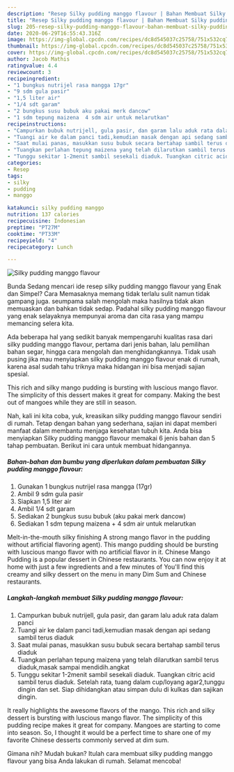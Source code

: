 ```yaml
---
description: "Resep Silky pudding manggo flavour | Bahan Membuat Silky pudding manggo flavour Yang Lezat Sekali"
title: "Resep Silky pudding manggo flavour | Bahan Membuat Silky pudding manggo flavour Yang Lezat Sekali"
slug: 205-resep-silky-pudding-manggo-flavour-bahan-membuat-silky-pudding-manggo-flavour-yang-lezat-sekali
date: 2020-06-29T16:55:43.316Z
image: https://img-global.cpcdn.com/recipes/dc8d545037c25758/751x532cq70/silky-pudding-manggo-flavour-foto-resep-utama.jpg
thumbnail: https://img-global.cpcdn.com/recipes/dc8d545037c25758/751x532cq70/silky-pudding-manggo-flavour-foto-resep-utama.jpg
cover: https://img-global.cpcdn.com/recipes/dc8d545037c25758/751x532cq70/silky-pudding-manggo-flavour-foto-resep-utama.jpg
author: Jacob Mathis
ratingvalue: 4.4
reviewcount: 3
recipeingredient:
- "1 bungkus nutrijel rasa mangga 17gr"
- "9 sdm gula pasir"
- "1,5 liter air"
- "1/4 sdt garam"
- "2 bungkus susu bubuk aku pakai merk dancow"
- "1 sdm tepung maizena  4 sdm air untuk melarutkan"
recipeinstructions:
- "Campurkan bubuk nutrijell, gula pasir, dan garam lalu aduk rata dalam panci"
- "Tuangi air ke dalam panci tadi,kemudian masak dengan api sedang sambil terus diaduk"
- "Saat mulai panas, masukkan susu bubuk secara bertahap sambil terus diaduk"
- "Tuangkan perlahan tepung maizena yang telah dilarutkan sambil terus diaduk,masak sampai mendidih.angkat"
- "Tunggu sekitar 1-2menit sambil sesekali diaduk. Tuangkan citric acid sambil terus diaduk. Setelah rata, tuang dalam cup/loyang agar2,tunggu dingin dan set. Siap dihidangkan atau simpan dulu di kulkas dan sajikan dingin."
categories:
- Resep
tags:
- silky
- pudding
- manggo

katakunci: silky pudding manggo 
nutrition: 137 calories
recipecuisine: Indonesian
preptime: "PT27M"
cooktime: "PT33M"
recipeyield: "4"
recipecategory: Lunch

---
```



![Silky pudding manggo flavour](https://img-global.cpcdn.com/recipes/dc8d545037c25758/751x532cq70/silky-pudding-manggo-flavour-foto-resep-utama.jpg)

Bunda Sedang mencari ide resep silky pudding manggo flavour yang Enak dan Simpel? Cara Memasaknya memang tidak terlalu sulit namun tidak gampang juga. seumpama salah mengolah maka hasilnya tidak akan memuaskan dan bahkan tidak sedap. Padahal silky pudding manggo flavour yang enak selayaknya mempunyai aroma dan cita rasa yang mampu memancing selera kita.

Ada beberapa hal yang sedikit banyak mempengaruhi kualitas rasa dari silky pudding manggo flavour, pertama dari jenis bahan, lalu pemilihan bahan segar, hingga cara mengolah dan menghidangkannya. Tidak usah pusing jika mau menyiapkan silky pudding manggo flavour enak di rumah, karena asal sudah tahu triknya maka hidangan ini bisa menjadi sajian spesial.

This rich and silky mango pudding is bursting with luscious mango flavor. The simplicity of this dessert makes it great for company. Making the best out of mangoes while they are still in season.


Nah, kali ini kita coba, yuk, kreasikan silky pudding manggo flavour sendiri di rumah. Tetap dengan bahan yang sederhana, sajian ini dapat memberi manfaat dalam membantu menjaga kesehatan tubuh kita. Anda bisa menyiapkan Silky pudding manggo flavour memakai 6 jenis bahan dan 5 tahap pembuatan. Berikut ini cara untuk membuat hidangannya.

<!--inarticleads1-->

##### Bahan-bahan dan bumbu yang diperlukan dalam pembuatan Silky pudding manggo flavour:

1. Gunakan 1 bungkus nutrijel rasa mangga (17gr)
1. Ambil 9 sdm gula pasir
1. Siapkan 1,5 liter air
1. Ambil 1/4 sdt garam
1. Sediakan 2 bungkus susu bubuk (aku pakai merk dancow)
1. Sediakan 1 sdm tepung maizena + 4 sdm air untuk melarutkan


Melt-in-the-mouth silky finishing A strong mango flavor in the pudding without artificial flavoring agent). This mango pudding should be bursting with luscious mango flavor with no artificial flavor in it. Chinese Mango Pudding is a popular dessert in Chinese restaurants. You can now enjoy it at home with just a few ingredients and a few minutes of You&#39;ll find this creamy and silky dessert on the menu in many Dim Sum and Chinese restaurants. 

<!--inarticleads2-->

##### Langkah-langkah membuat Silky pudding manggo flavour:

1. Campurkan bubuk nutrijell, gula pasir, dan garam lalu aduk rata dalam panci
1. Tuangi air ke dalam panci tadi,kemudian masak dengan api sedang sambil terus diaduk
1. Saat mulai panas, masukkan susu bubuk secara bertahap sambil terus diaduk
1. Tuangkan perlahan tepung maizena yang telah dilarutkan sambil terus diaduk,masak sampai mendidih.angkat
1. Tunggu sekitar 1-2menit sambil sesekali diaduk. Tuangkan citric acid sambil terus diaduk. Setelah rata, tuang dalam cup/loyang agar2,tunggu dingin dan set. Siap dihidangkan atau simpan dulu di kulkas dan sajikan dingin.


It really highlights the awesome flavors of the mango. This rich and silky dessert is bursting with luscious mango flavor. The simplicity of this pudding recipe makes it great for company. Mangoes are starting to come into season. So, I thought it would be a perfect time to share one of my favorite Chinese desserts commonly served at dim sum. 

Gimana nih? Mudah bukan? Itulah cara membuat silky pudding manggo flavour yang bisa Anda lakukan di rumah. Selamat mencoba!
